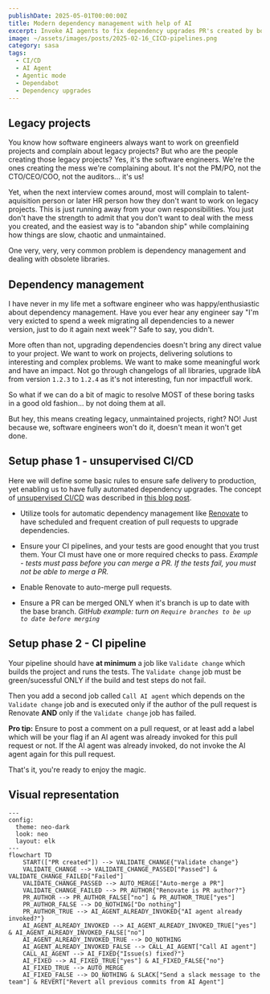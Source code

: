 ```yaml
---
publishDate: 2025-05-01T00:00:00Z
title: Modern dependency management with help of AI
excerpt: Invoke AI agents to fix dependency upgrades PR's created by bots
image: ~/assets/images/posts/2025-02-16_CICD-pipelines.png
category: sasa
tags:
  - CI/CD
  - AI Agent
  - Agentic mode
  - Dependabot
  - Dependency upgrades
---
```


## Legacy projects

You know how software engineers always want to work on greenfield projects and complain about legacy projects? But who are the people creating those legacy projects? 
Yes, it's the software engineers. We're the ones creating the mess we're complaining about. It's not the PM/PO, not the CTO/CEO/COO, not the auditors... it's us!

Yet, when the next interview comes around, most will complain to talent-aquisition person or later HR person how they don't want to work on legacy projects. This is just running away from your own responsibilities. You just don't have the strength to admit that you don't want to deal with the mess you created, and the easiest way is to "abandon ship" while complaining how things are slow, chaotic and unmaintained.

One very, very, very common problem is dependency management and dealing with obsolete libraries.

## Dependency management

I have never in my life met a software engineer who was happy/enthusiastic about dependency management. Have you ever hear any engineer say "I'm very exicted to spend a week migrating all dependencies to a newer version, just to do it again next week"? Safe to say, you didn't.

More often than not, upgrading dependencies doesn't bring any direct value to your project. We want to work on projects, delivering solutions to interesting and complex problems. We want to make some meaningful work and have an impact. Not go through changelogs of all libraries, upgrade libA from version `1.2.3` to `1.2.4` as it's not interesting, fun nor impactfull work.

So what if we can do a bit of magic to resolve MOST of these boring tasks in a good old fashion... by not doing them at all.

But hey, this means creating legacy, unmaintained projects, right? NO!
Just because we, software engineers won't do it, doesn't mean it won't get done.

## Setup phase 1 - unsupervised CI/CD

Here we will define some basic rules to ensure safe delivery to production, yet enabling us to have fully automated dependency upgrades. The concept of [unsupervised CI/CD](https://sasa-fajkovic.com/2025-02-16-unsupervised-cicd/) was described in [this blog post](https://sasa-fajkovic.com/2025-02-16-unsupervised-cicd/).

- Utilize tools for automatic dependency management like [Renovate](https://docs.renovatebot.com/) to have scheduled and frequent creation of pull requests to upgrade dependencies.

- Ensure your CI pipelines, and your tests are good enought that you trust them. Your CI must have one or more required checks to pass. *Example - tests must pass before you can merge a PR. If the tests fail, you must not be able to merge a PR.*

- Enable Renovate to auto-merge pull requests.

- Ensure a PR can be merged ONLY when it's branch is up to date with the base branch. *GitHub example: turn on `Require branches to be up to date before merging`*

## Setup phase 2 - CI pipeline

Your pipeline should have **at minimum** a job like `Validate change` which builds the project and runs the tests. The `Validate change` job must be green/sucessful ONLY if the build and test steps do not fail.

Then you add a second job called `Call AI agent` which depends on the `Validate change` job and is executed only if the author of the pull request is Renovate **AND** only if the `Validate change` job has failed.

**Pro tip:** Ensure to post a comment on a pull request, or at least add a label which will be your flag if an AI agent was already invoked for this pull request or not. If the AI agent was already invoked, do not invoke the AI agent again for this pull request.

That's it, you're ready to enjoy the magic.

## Visual representation

```mermaid
---
config:
  theme: neo-dark
  look: neo
  layout: elk
---
flowchart TD
    START(["PR created"]) --> VALIDATE_CHANGE{"Validate change"}
    VALIDATE_CHANGE --> VALIDATE_CHANGE_PASSED["Passed"] & VALIDATE_CHANGE_FAILED["Failed"]
    VALIDATE_CHANGE_PASSED --> AUTO_MERGE["Auto-merge a PR"]
    VALIDATE_CHANGE_FAILED --> PR_AUTHOR{"Renovate is PR author?"}
    PR_AUTHOR --> PR_AUTHOR_FALSE["no"] & PR_AUTHOR_TRUE["yes"]
    PR_AUTHOR_FALSE --> DO_NOTHING["Do nothing"]
    PR_AUTHOR_TRUE --> AI_AGENT_ALREADY_INVOKED{"AI agent already invoked?"}
    AI_AGENT_ALREADY_INVOKED --> AI_AGENT_ALREADY_INVOKED_TRUE["yes"] & AI_AGENT_ALREADY_INVOKED_FALSE["no"]
    AI_AGENT_ALREADY_INVOKED_TRUE --> DO_NOTHING
    AI_AGENT_ALREADY_INVOKED_FALSE --> CALL_AI_AGENT["Call AI agent"]
    CALL_AI_AGENT --> AI_FIXED{"Issue(s) fixed?"}
    AI_FIXED --> AI_FIXED_TRUE["yes"] & AI_FIXED_FALSE{"no"}
    AI_FIXED_TRUE --> AUTO_MERGE
    AI_FIXED_FALSE --> DO_NOTHING & SLACK["Send a slack message to the team"] & REVERT["Revert all previous commits from AI Agent"]

```
